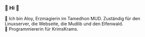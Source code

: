 ### 🏹 Hi 🏹

🌱 Ich bin Aloy, Erzmagierin im Tamedhon MUD. Zuständig für den Linuxserver, die Webseite, die Mudlib und den Elfenwald.<br>
🌱 Programmiererin für KrimsKrams.
